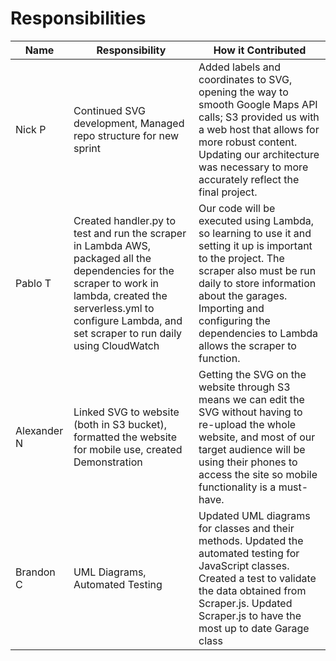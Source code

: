 Responsibilities
==

| Name | Responsibility | How it Contributed |
|----|------------|--------|
| Nick P | Continued SVG development, Managed repo structure for new sprint | Added labels and coordinates to SVG, opening the way to smooth Google Maps API calls; S3 provided us with a web host that allows for more robust content. Updating our architecture was necessary to more accurately reflect the final project. |
| Pablo T | Created handler.py to test and run the scraper in Lambda AWS, packaged all the dependencies for the scraper to work in lambda, created the serverless.yml to configure Lambda, and set scraper to run daily using CloudWatch | Our code will be executed using Lambda, so learning to use it and setting it up is important to the project. The scraper also must be run daily to store information about the garages. Importing and configuring the dependencies to Lambda allows the scraper to function. |
| Alexander N | Linked SVG to website (both in S3 bucket), formatted the website for mobile use, created Demonstration | Getting the SVG on the website through S3 means we can edit the SVG without having to re-upload the whole website, and most of our target audience will be using their phones to access the site so mobile functionality is a must-have. |
| Brandon C | UML Diagrams, Automated Testing | Updated UML diagrams for classes and their methods. Updated the automated testing for JavaScript classes. Created a test to validate the data obtained from Scraper.js. Updated Scraper.js to have the most up to date Garage class |
